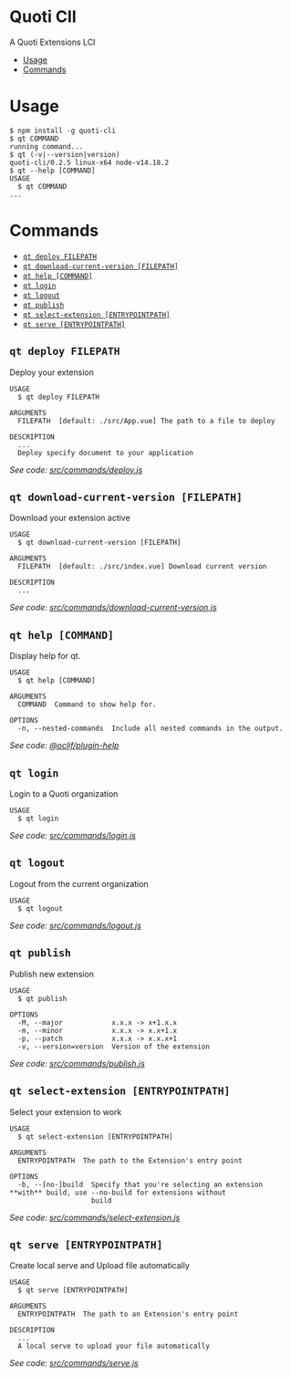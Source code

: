 Quoti ClI
=====

A Quoti Extensions LCI

<!-- toc -->
* [Usage](#usage)
* [Commands](#commands)
<!-- tocstop -->
# Usage
<!-- usage -->
```sh-session
$ npm install -g quoti-cli
$ qt COMMAND
running command...
$ qt (-v|--version|version)
quoti-cli/0.2.5 linux-x64 node-v14.18.2
$ qt --help [COMMAND]
USAGE
  $ qt COMMAND
...
```
<!-- usagestop -->
# Commands
<!-- commands -->
* [`qt deploy FILEPATH`](#qt-deploy-filepath)
* [`qt download-current-version [FILEPATH]`](#qt-download-current-version-filepath)
* [`qt help [COMMAND]`](#qt-help-command)
* [`qt login`](#qt-login)
* [`qt logout`](#qt-logout)
* [`qt publish`](#qt-publish)
* [`qt select-extension [ENTRYPOINTPATH]`](#qt-select-extension-entrypointpath)
* [`qt serve [ENTRYPOINTPATH]`](#qt-serve-entrypointpath)

## `qt deploy FILEPATH`

Deploy your extension

```
USAGE
  $ qt deploy FILEPATH

ARGUMENTS
  FILEPATH  [default: ./src/App.vue] The path to a file to deploy

DESCRIPTION
  ...
  Deploy specify document to your application
```

_See code: [src/commands/deploy.js](https://github.com/byndcloud/quoti-cli/blob/v0.2.5/src/commands/deploy.js)_

## `qt download-current-version [FILEPATH]`

Download your extension active

```
USAGE
  $ qt download-current-version [FILEPATH]

ARGUMENTS
  FILEPATH  [default: ./src/index.vue] Download current version

DESCRIPTION
  ...
```

_See code: [src/commands/download-current-version.js](https://github.com/byndcloud/quoti-cli/blob/v0.2.5/src/commands/download-current-version.js)_

## `qt help [COMMAND]`

Display help for qt.

```
USAGE
  $ qt help [COMMAND]

ARGUMENTS
  COMMAND  Command to show help for.

OPTIONS
  -n, --nested-commands  Include all nested commands in the output.
```

_See code: [@oclif/plugin-help](https://github.com/oclif/plugin-help/blob/v5.1.10/src/commands/help.ts)_

## `qt login`

Login to a Quoti organization

```
USAGE
  $ qt login
```

_See code: [src/commands/login.js](https://github.com/byndcloud/quoti-cli/blob/v0.2.5/src/commands/login.js)_

## `qt logout`

Logout from the current organization

```
USAGE
  $ qt logout
```

_See code: [src/commands/logout.js](https://github.com/byndcloud/quoti-cli/blob/v0.2.5/src/commands/logout.js)_

## `qt publish`

Publish new extension

```
USAGE
  $ qt publish

OPTIONS
  -M, --major            x.x.x -> x+1.x.x
  -m, --minor            x.x.x -> x.x+1.x
  -p, --patch            x.x.x -> x.x.x+1
  -v, --version=version  Version of the extension
```

_See code: [src/commands/publish.js](https://github.com/byndcloud/quoti-cli/blob/v0.2.5/src/commands/publish.js)_

## `qt select-extension [ENTRYPOINTPATH]`

Select your extension to work

```
USAGE
  $ qt select-extension [ENTRYPOINTPATH]

ARGUMENTS
  ENTRYPOINTPATH  The path to the Extension's entry point

OPTIONS
  -b, --[no-]build  Specify that you're selecting an extension **with** build, use --no-build for extensions without
                    build
```

_See code: [src/commands/select-extension.js](https://github.com/byndcloud/quoti-cli/blob/v0.2.5/src/commands/select-extension.js)_

## `qt serve [ENTRYPOINTPATH]`

Create local serve and Upload file automatically

```
USAGE
  $ qt serve [ENTRYPOINTPATH]

ARGUMENTS
  ENTRYPOINTPATH  The path to an Extension's entry point

DESCRIPTION
  ...
  A local serve to upload your file automatically
```

_See code: [src/commands/serve.js](https://github.com/byndcloud/quoti-cli/blob/v0.2.5/src/commands/serve.js)_
<!-- commandsstop -->
